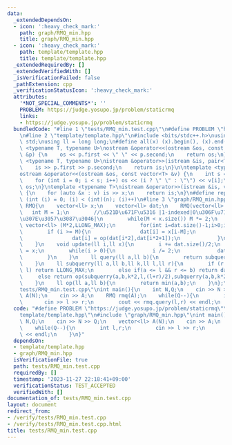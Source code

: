 ```yaml
---
data:
  _extendedDependsOn:
  - icon: ':heavy_check_mark:'
    path: graph/RMQ_min.hpp
    title: graph/RMQ_min.hpp
  - icon: ':heavy_check_mark:'
    path: template/template.hpp
    title: template/template.hpp
  _extendedRequiredBy: []
  _extendedVerifiedWith: []
  _isVerificationFailed: false
  _pathExtension: cpp
  _verificationStatusIcon: ':heavy_check_mark:'
  attributes:
    '*NOT_SPECIAL_COMMENTS*': ''
    PROBLEM: https://judge.yosupo.jp/problem/staticrmq
    links:
    - https://judge.yosupo.jp/problem/staticrmq
  bundledCode: "#line 1 \"tests/RMQ_min.test.cpp\"\n#define PROBLEM \"https://judge.yosupo.jp/problem/staticrmq\"\
    \n#line 2 \"template/template.hpp\"\n#include <bits/stdc++.h>\nusing namespace\
    \ std;\nusing ll = long long;\n#define all(x) (x).begin(), (x).end()\ntemplate\
    \ <typename T, typename U>\nostream &operator<<(ostream &os, const pair<T, U>\
    \ &p) {\n    os << p.first << \" \" << p.second;\n    return os;\n}\ntemplate\
    \ <typename T, typename U>\nistream &operator>>(istream &is, pair<T, U> &p) {\n\
    \    is >> p.first >> p.second;\n    return is;\n}\n\ntemplate <typename T>\n\
    ostream &operator<<(ostream &os, const vector<T> &v) {\n    int s = (int)v.size();\n\
    \    for (int i = 0; i < s; i++) os << (i ? \" \" : \"\") << v[i];\n    return\
    \ os;\n}\ntemplate <typename T>\nistream &operator>>(istream &is, vector<T> &v)\
    \ {\n    for (auto &x : v) is >> x;\n    return is;\n}\n#define rep(i, n) for\
    \ (int (i) = 0; (i) < (int)(n); (i)++)\n#line 3 \"graph/RMQ_min.hpp\"\nstruct\
    \ RMQ{\n    vector<ll> x;\n    vector<ll> dat;\n    RMQ(vector<ll> x){\n     \
    \   int M = 1;\n        //\u521D\u671F\u5316 |1-indexed|0\u306F\u7121\u8996\u3057\
    \u307E\u3057\u3087\u3046|\n        while(M < x.size()) M *= 2;\n        dat =\
    \ vector<ll> (M*2,LLONG_MAX);\n        for(int i=dat.size()-1;i>0;i--){\n    \
    \        if (i >= M){\n                dat[i] = x[i-M];\n            }else{\n\
    \                dat[i] = op(dat[i*2],dat[i*2+1]);\n            }\n        }\n\
    \    }\n    void update(ll i,ll x){\n        i += dat.size()/2;\n        dat[i]\
    \ = x;\n        while(i > 0){\n            i /= 2;\n            dat[i] = op(dat[i*2],dat[i*2+1]);\n\
    \        }\n    }\n    ll query(ll a,ll b){\n        return subquerry(a,b,1,0,dat.size()/2);\n\
    \    }\n    ll subquerry(ll a,ll b,ll k,ll l,ll r){\n        if (r <= a || b <=\
    \ l) return LLONG_MAX;\n        else if(a <= l && r <= b) return dat[k];\n   \
    \     else return op(subquerry(a,b,k*2,l,(l+r)/2),subquerry(a,b,k*2+1,(l+r)/2,r));\n\
    \    }\n    ll op(ll a,ll b){\n        return min(a,b);\n    }\n};\n#line 4 \"\
    tests/RMQ_min.test.cpp\"\nint main(){\n    int N,Q;\n    cin >> N >> Q;\n    vector<ll>\
    \ A(N);\n    cin >> A;\n    RMQ rmq(A);\n    while(Q--){\n        int l,r;\n \
    \       cin >> l >> r;\n        cout << rmq.query(l,r) << endl;\n    }\n}\n"
  code: "#define PROBLEM \"https://judge.yosupo.jp/problem/staticrmq\"\n#include \"\
    template/template.hpp\"\n#include \"graph/RMQ_min.hpp\"\nint main(){\n    int\
    \ N,Q;\n    cin >> N >> Q;\n    vector<ll> A(N);\n    cin >> A;\n    RMQ rmq(A);\n\
    \    while(Q--){\n        int l,r;\n        cin >> l >> r;\n        cout << rmq.query(l,r)\
    \ << endl;\n    }\n}"
  dependsOn:
  - template/template.hpp
  - graph/RMQ_min.hpp
  isVerificationFile: true
  path: tests/RMQ_min.test.cpp
  requiredBy: []
  timestamp: '2023-11-27 22:18:41+09:00'
  verificationStatus: TEST_ACCEPTED
  verifiedWith: []
documentation_of: tests/RMQ_min.test.cpp
layout: document
redirect_from:
- /verify/tests/RMQ_min.test.cpp
- /verify/tests/RMQ_min.test.cpp.html
title: tests/RMQ_min.test.cpp
---
```

